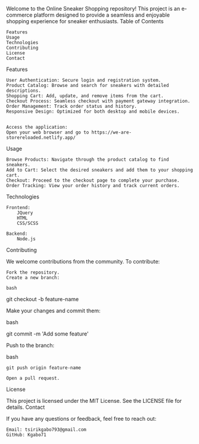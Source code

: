 Welcome to the Online Sneaker Shopping repository! This project is an e-commerce platform designed to provide a seamless and enjoyable shopping experience for sneaker enthusiasts.
Table of Contents

    Features
    Usage
    Technologies
    Contributing
    License
    Contact

Features

    User Authentication: Secure login and registration system.
    Product Catalog: Browse and search for sneakers with detailed descriptions.
    Shopping Cart: Add, update, and remove items from the cart.
    Checkout Process: Seamless checkout with payment gateway integration.
    Order Management: Track order status and history.
    Responsive Design: Optimized for both desktop and mobile devices.


    Access the application:
    Open your web browser and go to https://we-are-storereloaded.netlify.app/

Usage

    Browse Products: Navigate through the product catalog to find sneakers.
    Add to Cart: Select the desired sneakers and add them to your shopping cart.
    Checkout: Proceed to the checkout page to complete your purchase.
    Order Tracking: View your order history and track current orders.

Technologies

    Frontend:
        JQuery
        HTML
        CSS/SCSS

    Backend:
        Node.js
Contributing

We welcome contributions from the community. To contribute:

    Fork the repository.
    Create a new branch:

    bash

git checkout -b feature-name

Make your changes and commit them:

bash

git commit -m 'Add some feature'

Push to the branch:

bash

    git push origin feature-name

    Open a pull request.

License

This project is licensed under the MIT License. See the LICENSE file for details.
Contact

If you have any questions or feedback, feel free to reach out:

    Email: tsirikgabo793@gmail.com
    GitHub: Kgabo71
